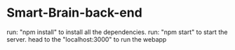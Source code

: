 # Smart-Brain-back-end
run: "npm install" to install all the dependencies.
run: "npm start" to start the server.
head to the "localhost:3000" to run the webapp

